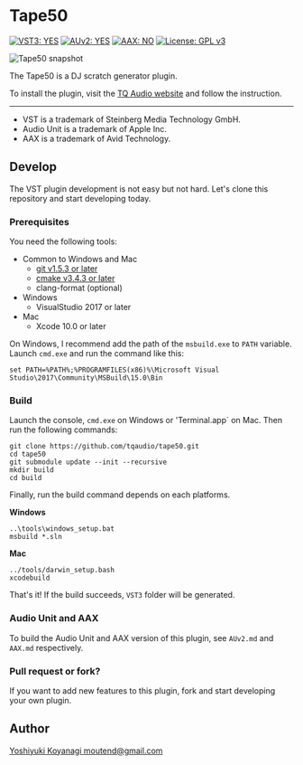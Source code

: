 Tape50
======

[![VST3: YES](https://img.shields.io/badge/VST3-YES-blue.svg)](https://www.steinberg.net/en/company/technologies/vst3.html)
[![AUv2: YES](https://img.shields.io/badge/AUv2-YES-blue.svg)](https://developer.apple.com/documentation/audiounit)
[![AAX: NO](https://img.shields.io/badge/AAX-NO-red.svg)](http://apps.avid.com/aax-portal/)
[![License: GPL v3](https://img.shields.io/badge/License-GPLv3-blue.svg)](https://www.gnu.org/licenses/gpl-3.0)

![Tape50 snapshot](https://tqaudio.github.io/img/tape50.png)

The Tape50 is a DJ scratch generator plugin.

To install the plugin, visit the [TQ Audio website](https://tqaudio.github.io/products/tape50) and follow the instruction.

----------------

- VST is a trademark of Steinberg Media Technology GmbH.
- Audio Unit is a trademark of Apple Inc.
- AAX is a trademark of Avid Technology.

## Develop

The VST plugin development is not easy but not hard. Let's clone this repository and start developing today.

### Prerequisites

You need the following tools:

- Common to Windows and Mac
  - [git v1.5.3 or later](https://git-scm.com/downloads)
  - [cmake v3.4.3 or later](https://cmake.org/download/)
  - clang-format (optional)
- Windows
  - VisualStudio 2017 or later
- Mac
  - Xcode 10.0 or later

On Windows, I recommend add the path of the `msbuild.exe` to `PATH` variable. Launch `cmd.exe` and run the command like this:

```console
set PATH=%PATH%;%PROGRAMFILES(x86)%\Microsoft Visual Studio\2017\Community\MSBuild\15.0\Bin
```

### Build

Launch the console, `cmd.exe` on Windows or 'Terminal.app` on Mac. Then run the following commands:

```console
git clone https://github.com/tqaudio/tape50.git
cd tape50
git submodule update --init --recursive
mkdir build
cd build
```

Finally, run the build command depends on each platforms.

**Windows**

```console
..\tools\windows_setup.bat
msbuild *.sln
```

**Mac**

```console
../tools/darwin_setup.bash
xcodebuild
```

That's it! If the build succeeds, `VST3` folder will be generated.

### Audio Unit and AAX

To build the Audio Unit and AAX version of this plugin, see `AUv2.md` and `AAX.md` respectively.

### Pull request or fork?

If you want to add new features to this plugin, fork and start developing your own plugin.

## Author

[Yoshiyuki Koyanagi <moutend@gmail.com>](https://github.com/moutend)
